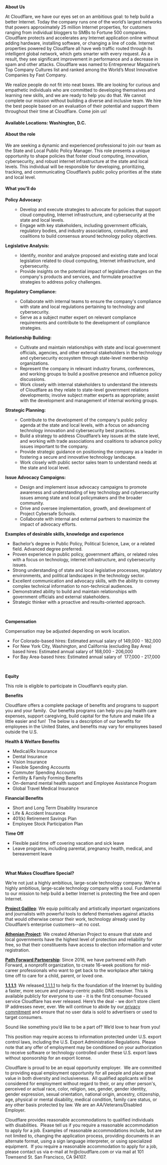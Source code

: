 <div class="content-intro">
	<div><strong>About Us</strong></div>
	<div>
		<p><span style="font-weight: 400;">At Cloudflare, we have our eyes set on an ambitious goal: to help build a better Internet. Today the company runs one of the world’s largest networks that powers approximately 25 million Internet properties, for customers ranging from individual bloggers to SMBs to Fortune 500 companies. Cloudflare protects and accelerates any Internet application online without adding hardware, installing software, or changing a line of code. Internet properties powered by Cloudflare all have web traffic routed through its intelligent global network, which gets smarter with every request. As a result, they see significant improvement in performance and a decrease in spam and other attacks. Cloudflare was named to Entrepreneur Magazine’s Top Company Cultures list and ranked among the World’s Most Innovative Companies by Fast Company.</span><span style="font-weight: 400;">&nbsp;</span></p>
		<p><span style="font-weight: 400;">We realize people do not fit into neat boxes. We are looking for curious and empathetic individuals who are committed to developing themselves and learning new skills, and we are ready to help you do that. We cannot complete our mission without building a diverse and inclusive team. We hire the best people based on an evaluation of their potential and support them throughout their time at Cloudflare. Come join us!&nbsp;</span></p>
	</div>
</div>
<h4>Available Locations: Washington, D.C.</h4>
<h4>About the role</h4>
<p>We are seeking a dynamic and experienced professional to join our team as the State and Local Public Policy Manager. This role presents a unique opportunity to shape policies that foster cloud computing, innovation, cybersecurity, and robust internet infrastructure at the state and local levels. This individual will be responsible for developing, prioritizing, tracking, and communicating Cloudflare’s public policy priorities at the state and local level.&nbsp;&nbsp;</p>
<h4>What you'll do</h4>
<p><strong>Policy Advocacy:</strong></p>
<ul>
	<ul>
		<li>Develop and execute strategies to advocate for policies that support cloud computing, Internet infrastructure, and cybersecurity at the state and local levels.</li>
		<li>Engage with key stakeholders, including government officials, regulatory bodies, and industry associations, consultants, and coalitions to build consensus around technology policy objectives.</li>
	</ul>
</ul>
<p><strong>Legislative Analysis:</strong></p>
<ul>
	<ul>
		<li>Identify, monitor and analyze proposed and existing state and local legislation related to cloud computing, Internet infrastructure, and cybersecurity.</li>
		<li>Provide insights on the potential impact of legislative changes on the company's products and services, and formulate proactive strategies to address policy challenges.</li>
	</ul>
</ul>
<p><strong>Regulatory Compliance:</strong></p>
<ul>
	<ul>
		<li>Collaborate with internal teams to ensure the company's compliance with state and local regulations pertaining to technology and cybersecurity.</li>
		<li>Serve as a subject matter expert on relevant compliance requirements and contribute to the development of compliance strategies.</li>
	</ul>
</ul>
<p><strong>Relationship Building:</strong></p>
<ul>
	<ul>
		<li>Cultivate and maintain relationships with state and local government officials, agencies, and other external stakeholders in the technology and cybersecurity ecosystem through state-level membership organizations.</li>
		<li>Represent the company in relevant industry forums, conferences, and working groups to build a positive presence and influence policy discussions.</li>
		<li>Work closely with internal stakeholders to understand the interests of Cloudflare as they relate to state-level government relations developments; involve subject matter experts as appropriate; assist with the development and management of internal working groups.</li>
	</ul>
</ul>
<p><strong>Strategic Planning:</strong></p>
<ul>
	<ul>
		<li>Contribute to the development of the company's public policy agenda at the state and local levels, with a focus on advancing technology innovation and cybersecurity best practices.</li>
		<li>Build a strategy to address Cloudflare’s key issues at the state level, and working with trade associations and coalitions to advance policy issues important to the company.</li>
		<li>Provide strategic guidance on positioning the company as a leader in fostering a secure and innovative technology landscape.</li>
		<li>Work closely with public sector sales team to understand needs at the state and local level.</li>
	</ul>
</ul>
<p><strong>Issue Advocacy Campaigns:</strong></p>
<ul>
	<ul>
		<li>Design and implement issue advocacy campaigns to promote awareness and understanding of key technology and cybersecurity issues among state and local policymakers and the broader community.</li>
		<li>Drive and oversee implementation, growth, and development of Project Cybersafe Schools.</li>
		<li>Collaborate with internal and external partners to maximize the impact of advocacy efforts.</li>
	</ul>
</ul>
<p><strong>Examples of desirable skills, knowledge and experience</strong></p>
<ul>
	<li>Bachelor’s degree in Public Policy, Political Science, Law, or a related field. Advanced degree preferred.</li>
	<li>Proven experience in public policy, government affairs, or related roles with a focus on technology, internet infrastructure, and cybersecurity issues.</li>
	<li>Strong understanding of state and local legislative processes, regulatory environments, and political landscapes in the technology sector.</li>
	<li>Excellent communication and advocacy skills, with the ability to convey complex technical information to non-technical audiences.</li>
	<li>Demonstrated ability to build and maintain relationships with government officials and external stakeholders.</li>
	<li>Strategic thinker with a proactive and results-oriented approach.</li>
</ul>
<p>&nbsp;</p>
<p><strong>Compensation</strong></p>
<p>Compensation may be adjusted depending on work location.</p>
<ul>
	<li>For Colorado-based hires: Estimated annual salary of 149,000 - 182,000</li>
	<li>For New York City, Washington, and California (excluding Bay Area) based hires: Estimated annual salary of 168,000 - 206,000</li>
	<li>For Bay Area-based hires: Estimated annual salary of&nbsp; 177,000 - 217,000</li>
</ul>
<p>&nbsp;</p>
<p><strong>Equity</strong></p>
<p>This role is eligible to participate in Cloudflare’s equity plan.</p>
<p><strong>Benefits</strong></p>
<p>Cloudflare offers a complete package of benefits and programs to support you and your family.&nbsp; Our benefits programs can help you pay health care expenses, support caregiving, build capital for the future and make life a little easier and fun!&nbsp; The below is a description of our benefits for employees in the United States, and benefits may vary for employees based outside the U.S.</p>
<p><strong>Health &amp; Welfare Benefits</strong></p>
<ul>
	<li>Medical/Rx Insurance</li>
	<li>Dental Insurance</li>
	<li>Vision Insurance</li>
	<li>Flexible Spending Accounts</li>
	<li>Commuter Spending Accounts</li>
	<li>Fertility &amp; Family Forming Benefits</li>
	<li>On-demand mental health support and Employee Assistance Program</li>
	<li>Global Travel Medical Insurance</li>
</ul>
<p><strong>Financial Benefits</strong></p>
<ul>
	<li>Short and Long Term Disability Insurance</li>
	<li>Life &amp; Accident Insurance</li>
	<li>401(k) Retirement Savings Plan</li>
	<li>Employee Stock Participation Plan</li>
</ul>
<p><strong>Time Off</strong></p>
<ul>
	<li>Flexible paid time off covering vacation and sick leave</li>
	<li>Leave programs, including parental, pregnancy health, medical, and bereavement leave</li>
</ul>
<p>&nbsp;</p>
<div class="content-conclusion">
	<p><strong>What Makes Cloudflare Special?</strong></p>
	<p><span style="font-weight: 400;">We’re not just a highly ambitious, large-scale technology company. We’re a highly ambitious, large-scale technology company with a soul. Fundamental to our mission to help build a better Internet is protecting the free and open Internet.</span></p>
	<p><a href="https://blog.cloudflare.com/protecting-free-expression-online/"><strong>Project Galileo</strong></a><span style="font-weight: 400;">: We equip politically and artistically important organizations and journalists with powerful tools to defend themselves against attacks that would otherwise censor their work, technology already used by Cloudflare’s enterprise customers--at no cost.</span></p>
	<p><strong><a href="https://www.cloudflare.com/athenian/">Athenian Project</a></strong><span style="font-weight: 400;">: We created Athenian Project to ensure that state and local governments have the highest level of protection and reliability for free, so that their constituents have access to election information and voter registration.</span></p>
	<p><a href="https://blog.cloudflare.com/tag/path-forward/"><strong>Path Forward Partnership</strong></a><span style="font-weight: 400;">: Since 2016, we have partnered with Path Forward, a nonprofit organization, to create 16-week positions for mid-career professionals who want to get back to the workplace after taking time off to care for a child, parent, or loved one.</span></p>
	<p><a href="https://1.1.1.1/"><strong>1.1.1.1</strong></a><span style="font-weight: 400;">: We released</span><a href="https://1.1.1.1/"> <span style="font-weight: 400;">1.1.1.1</span></a><span style="font-weight: 400;"> to help fix the foundation of the Internet by building a faster, more secure and privacy-centric public DNS resolver. This is available publicly for everyone to use - it is the first consumer-focused service Cloudflare has ever released. Here’s the deal - we don’t store client IP addresses never, ever. We will continue to abide by our</span><a href="https://developers.cloudflare.com/1.1.1.1/privacy/public-dns-resolver"> privacy commitment</a><span style="font-weight: 400;"> and ensure that no user data is sold to advertisers or used to target consumers.</span></p>
	<p><span style="font-weight: 400;">Sound like something you’d like to be a part of? We’d love to hear from you!</span></p>
	<p><span style="font-weight: 400;">This position may require access to information protected under U.S. export control laws, including the U.S. Export Administration Regulations. Please note that any offer of employment may be conditioned on your authorization to receive software or technology controlled under these U.S. export laws without sponsorship for an export license.</span></p>
	<p><span style="font-weight: 400;">Cloudflare is proud to be an equal opportunity employer. &nbsp;We are committed to providing equal employment opportunity for all people and place great value in both diversity and inclusiveness. &nbsp;All qualified applicants will be considered for employment without regard to their, or any other person's, perceived or actual</span> <span style="font-weight: 400;">race, color, religion, sex, gender, gender identity, gender expression, sexual orientation, national origin, ancestry, citizenship, age, physical or mental disability, medical condition, family care status, or any other basis protected by law. </span><span style="font-weight: 400;">We are an AA/Veterans/Disabled Employer.</span></p>
	<p><span style="font-weight: 400;">Cloudflare provides reasonable accommodations to qualified individuals with disabilities. &nbsp;Please tell us if you require a reasonable accommodation to apply for a job. Examples of reasonable accommodations include, but are not limited to, changing the application process, providing documents in an alternate format, using a sign language interpreter, or using specialized equipment. &nbsp;If you require a reasonable accommodation to apply for a job, please contact us via e-mail at </span><span style="font-weight: 400;">hr@cloudflare.com</span><span style="font-weight: 400;"> or via mail at 101 Townsend St. San Francisco, CA 94107.</span></p>
</div>